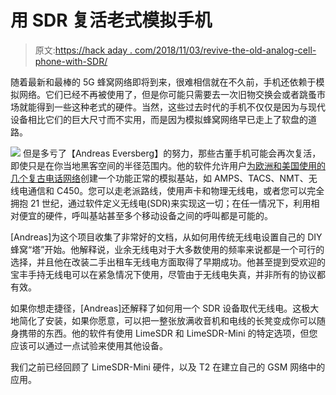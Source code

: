 # 用 SDR 复活老式模拟手机

> 原文:[https://hack aday . com/2018/11/03/revive-the-old-analog-cell-phone-with-SDR/](https://hackaday.com/2018/11/03/revive-that-old-analog-cell-phone-with-sdr/)

随着最新和最棒的 5G 蜂窝网络即将到来，很难相信就在不久前，手机还依赖于模拟网络。它们已经不再被使用了，但是你可能只需要去一次旧物交换会或者跳蚤市场就能得到一些这种老式的硬件。当然，这些过去时代的手机不仅仅是因为与现代设备相比它们的巨大尺寸而不实用，而是因为模拟蜂窝网络早已走上了软盘的道路。

[![](../Images/c352a77e03270e69aaab2058d02c6ad4.png)](https://hackaday.com/wp-content/uploads/2018/11/analogcell_detail1.jpg) 但是多亏了【Andreas Eversberg】的努力，那些古董手机可能会再次复活，即使只是在你当地黑客空间的半径范围内。他的软件允许用户[为欧洲和美国使用的几个复古电话网络](http://osmocom-analog.eversberg.eu/)创建一个功能正常的模拟基站，如 AMPS、TACS、NMT、无线电通信和 C450。您可以走老派路线，使用声卡和物理无线电，或者您可以完全拥抱 21 世纪，通过软件定义无线电(SDR)来实现这一切；在任一情况下，利用相对便宜的硬件，呼叫基站甚至多个移动设备之间的呼叫都是可能的。

[Andreas]为这个项目收集了非常好的文档，从如何用传统无线电设置自己的 DIY 蜂窝“塔”开始。他解释说，业余无线电对于大多数使用的频率来说都是一个可行的选择，并且他在改装二手出租车无线电方面取得了早期成功。他甚至提到受欢迎的宝丰手持无线电可以在紧急情况下使用，尽管由于无线电失真，并非所有的协议都有效。

如果你想走捷径，[Andreas]还解释了如何用一个 SDR 设备取代无线电。这极大地简化了安装，如果你愿意，可以把一整张放满收音机和电线的长凳变成你可以随身携带的东西。他的软件有使用 LimeSDR 和 LimeSDR-Mini 的特定选项，但您应该可以通过一点试验来使用其他设备。

我们之前已经回顾了 LimeSDR-Mini 硬件，以及 T2 在建立自己的 GSM 网络中的应用。